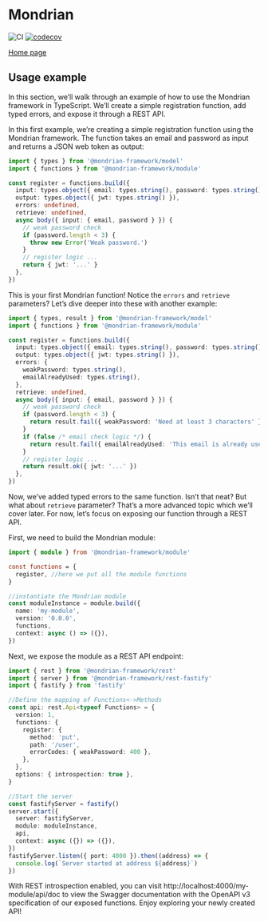 # Mondrian

![CI](https://github.com/twinlogix/mondrian-framework/actions/workflows/ci-checks.yml/badge.svg)
[![codecov](https://codecov.io/gh/twinlogix/mondrian-framework/graph/badge.svg?token=DT2P5BRCMX)](https://codecov.io/gh/twinlogix/mondrian-framework)

[Home page](https://twinlogix.github.io/mondrian-framework/)

## Usage example

In this section, we’ll walk through an example of how to use the Mondrian framework in TypeScript. We’ll create a simple registration function, add typed errors, and expose it through a REST API.

In this first example, we’re creating a simple registration function using the Mondrian framework. The function takes an email and password as input and returns a JSON web token as output:

```typescript
import { types } from '@mondrian-framework/model'
import { functions } from '@mondrian-framework/module'

const register = functions.build({
  input: types.object({ email: types.string(), password: types.string() }),
  output: types.object({ jwt: types.string() }),
  errors: undefined,
  retrieve: undefined,
  async body({ input: { email, password } }) {
    // weak password check
    if (password.length < 3) {
      throw new Error('Weak password.')
    }
    // register logic ...
    return { jwt: '...' }
  },
})
```

This is your first Mondrian function! Notice the `errors` and `retrieve` parameters? Let’s dive deeper into these with another example:

```typescript
import { types, result } from '@mondrian-framework/model'
import { functions } from '@mondrian-framework/module'

const register = functions.build({
  input: types.object({ email: types.string(), password: types.string() }),
  output: types.object({ jwt: types.string() }),
  errors: {
    weakPassword: types.string(),
    emailAlreadyUsed: types.string(),
  },
  retrieve: undefined,
  async body({ input: { email, password } }) {
    // weak password check
    if (password.length < 3) {
      return result.fail({ weakPassword: 'Need at least 3 characters' })
    }
    if (false /* email check logic */) {
      return result.fail({ emailAlreadyUsed: 'This email is already used' })
    }
    // register logic ...
    return result.ok({ jwt: '...' })
  },
})
```

Now, we’ve added typed errors to the same function. Isn’t that neat? But what about `retrieve` parameter? That’s a more advanced topic which we’ll cover later. For now, let’s focus on exposing our function through a REST API.

First, we need to build the Mondrian module:

```typescript
import { module } from '@mondrian-framework/module'

const functions = {
  register, //here we put all the module functions
}

//instantiate the Mondrian module
const moduleInstance = module.build({
  name: 'my-module',
  version: '0.0.0',
  functions,
  context: async () => ({}),
})
```

Next, we expose the module as a REST API endpoint:

```typescript
import { rest } from '@mondrian-framework/rest'
import { server } from '@mondrian-framework/rest-fastify'
import { fastify } from 'fastify'

//Define the mapping of Functions<->Methods
const api: rest.Api<typeof Functions> = {
  version: 1,
  functions: {
    register: {
      method: 'put',
      path: '/user',
      errorCodes: { weakPassword: 400 },
    },
  },
  options: { introspection: true },
}

//Start the server
const fastifyServer = fastify()
server.start({
  server: fastifyServer,
  module: moduleInstance,
  api,
  context: async ({}) => ({}),
})
fastifyServer.listen({ port: 4000 }).then((address) => {
  console.log(`Server started at address ${address}`)
})
```

With REST introspection enabled, you can visit http://localhost:4000/my-module/api/doc to view the Swagger documentation with the OpenAPI v3 specification of our exposed functions. Enjoy exploring your newly created API!
